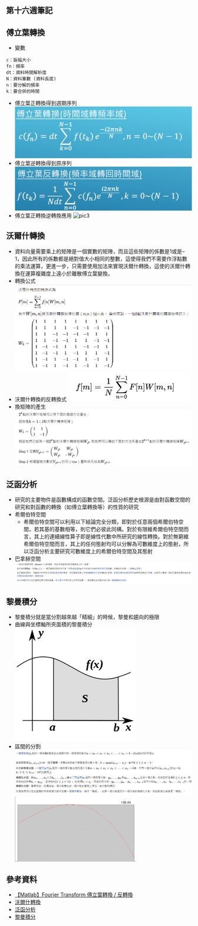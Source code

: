 ## 第十六週筆記
## 傅立葉轉換
* 變數
```
c：振幅大小
fn：頻率
dt：資料時間解析度
N：資料筆數 (資料長度)
n：要分解的頻率
k：要合併的時間
```
* 傅立葉正轉換得到週期序列
![pic](https://github.com/www-abcdefg/sa110a/blob/master/pic/week16/pic.png)
* 傅立葉逆轉換得到原序列
![pic1](https://github.com/www-abcdefg/sa110a/blob/master/pic/week16/pic1.png)
* 傅立葉正轉換逆轉換應用
![pic3](https://github.com/www-abcdefg/sa110a/blob/master/pic/week16/pic3.png)
## 沃爾什轉換
* 資料向量需要乘上的矩陣是一個實數的矩陣，而且這些矩陣的係數是1或是–1，因此所有的係數都是絕對值大小相同的整數，這使得我們不需要作浮點數的乘法運算，更進一步，只需要使用加法來實現沃爾什轉換，這使的沃爾什轉換在運算複雜度上遠小於離散傅立葉變換。
* 轉換公式
![pic6](https://github.com/www-abcdefg/sa110a/blob/master/pic/week16/pic6.png)
* 沃爾什轉換的反轉換式
![pic5](https://github.com/www-abcdefg/sa110a/blob/master/pic/week16/pic5.png)
* 換矩陣的產生
![pic4](https://github.com/www-abcdefg/sa110a/blob/master/pic/week16/pic4.png)
## 泛函分析
* 研究的主要物件是函數構成的函數空間。泛函分析歷史根源是由對函數空間的研究和對函數的轉換（如傅立葉轉換等）的性質的研究
* 希爾伯特空間
    * 希爾伯特空間可以利用以下結論完全分類，即對於任意兩個希爾伯特空間，若其基的基數相等，則它們必彼此同構。對於有限維希爾伯特空間而言，其上的連續線性算子即是線性代數中所研究的線性轉換。對於無窮維希爾伯特空間而言，其上的任何態射均可以分解為可數維度上的態射，所以泛函分析主要研究可數維度上的希爾伯特空間及其態射
* 巴拿赫空間
![pic7](https://github.com/www-abcdefg/sa110a/blob/master/pic/week16/pic7.png)
## 黎曼積分
* 黎曼積分就是當分割越來越「精細」的時候，黎曼和趨向的極限
* 曲線與坐標軸所夾面積的黎曼積分
![pic8](https://github.com/www-abcdefg/sa110a/blob/master/pic/week16/pic8.png)
* 區間的分割
![pic10](https://github.com/www-abcdefg/sa110a/blob/master/pic/week16/pic10.png)
![pic9](https://github.com/www-abcdefg/sa110a/blob/master/pic/week16/pic9.gif)
## 參考資料
* [【Matlab】Fourier Transform 傅立葉轉換 / 反轉換](https://spicyboyd.blogspot.com/2018/06/matlabfourier-transform.html)
* [沃爾什轉換](https://zh.wikipedia.org/wiki/%E6%B2%83%E7%88%BE%E4%BB%80%E8%BD%89%E6%8F%9B)
* [泛函分析](https://zh.wikipedia.org/wiki/%E6%B3%9B%E5%87%BD%E5%88%86%E6%9E%90)
* [黎曼積分](https://zh.wikipedia.org/wiki/%E9%BB%8E%E6%9B%BC%E7%A7%AF%E5%88%86)